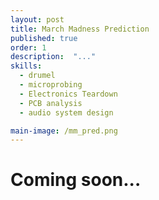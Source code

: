 ```yaml
---
layout: post
title: March Madness Prediction
published: true
order: 1
description:  "..."
skills: 
  - drumel
  - microprobing
  - Electronics Teardown
  - PCB analysis
  - audio system design

main-image: /mm_pred.png
---
```


# Coming soon...


